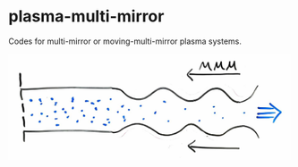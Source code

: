 # plasma-multi-mirror
Codes for multi-mirror or moving-multi-mirror plasma systems.

![Sketch of the moving-multi-mirror system](MMM_sketch.JPG)

